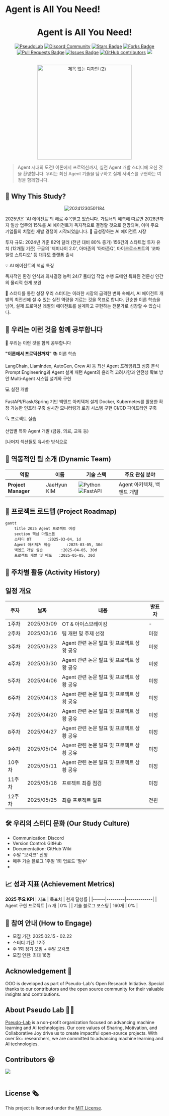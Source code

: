 

# Agent is All You Need!

<h1 align="center">Agent is All You Need!</h1>

<div align="center">
<a href="https://pseudo-lab.com"><img src="https://img.shields.io/badge/PseudoLab-S10-3776AB" alt="PseudoLab"/></a>
<a href="https://discord.gg/EPurkHVtp2"><img src="https://img.shields.io/badge/Discord-BF40BF" alt="Discord Community"/></a>
<a href="https://github.com/Pseudo-Lab/10th-template/stargazers"><img src="https://img.shields.io/github/stars/Pseudo-Lab/10th-template" alt="Stars Badge"/></a>
<a href="https://github.com/Pseudo-Lab/10th-template/network/members"><img src="https://img.shields.io/github/forks/Pseudo-Lab/10th-template" alt="Forks Badge"/></a>
<a href="https://github.com/Pseudo-Lab/10th-template/pulls"><img src="https://img.shields.io/github/issues-pr/Pseudo-Lab/10th-template" alt="Pull Requests Badge"/></a>
<a href="https://github.com/Pseudo-Lab/10th-template/issues"><img src="https://img.shields.io/github/issues/Pseudo-Lab/10th-template" alt="Issues Badge"/></a>
<a href="https://github.com/Pseudo-Lab/10th-template/graphs/contributors"><img alt="GitHub contributors" src="https://img.shields.io/github/contributors/Pseudo-Lab/10th-template?color=2b9348"></a>
<a href="https://hits.seeyoufarm.com"><img src="https://hits.seeyoufarm.com/api/count/incr/badge.svg?url=https%3A%2F%2Fgithub.com%2Fpseudo-lab%2F10th-template&count_bg=%2379C83D&title_bg=%23555555&icon=&icon_color=%23E7E7E7&title=hits&edge_flat=false"/></a>
</div>
<br>
<p align="center">
  <img src="https://github.com/user-attachments/assets/88dd74dc-590d-4e9d-b3e0-4f87a032f4a3" alt="제목 없는 디자인 (2)" width="300">
</p>

> Agent 시대의 도전! 이론에서 프로덕션까지, 실전 Agent 개발 스터디에 오신 것을 환영합니다. 우리는 최신 Agent 기술을 탐구하고 실제 서비스를 구현하는 여정을 함께합니다.



## 🌟 Why This Study?
<p align="center">
<img src="https://github.com/user-attachments/assets/5066651c-af30-4f05-a6e7-fbf9d8221da6" alt="20241230501184">
</p>
2025년은 'AI 에이전트'의 해로 주목받고 있습니다. 가트너의 예측에 따르면 2028년까지 일상 업무의 15%를 AI 에이전트가 독자적으로 결정할 것으로 전망되며, 이미 주요 기업들의 치열한 개발 경쟁이 시작되었습니다.
🚀 급성장하는 AI 에이전트 시장

투자 규모: 2024년 기준 82억 달러 (전년 대비 80% 증가)
156건의 스타트업 투자 유치 (12개월 기준)
구글의 '제미나이 2.0', 아마존의 '아마존Q', 마이크로소프트의 '코파일럿 스튜디오' 등 대규모 플랫폼 출시

💡 AI 에이전트의 핵심 특징

독자적인 환경 인식과 의사결정 능력
24/7 풀타임 작업 수행
도메인 특화된 전문성
인간의 물리적 한계 보완

🎯 스터디를 통한 성장
우리 스터디는 이러한 시장의 급격한 변화 속에서, AI 에이전트 개발의 최전선에 설 수 있는 실전 역량을 기르는 것을 목표로 합니다. 단순한 이론 학습을 넘어, 실제 프로덕션 레벨의 에이전트를 설계하고 구현하는 전문가로 성장할 수 있습니다.

## 🌟 우리는 이런 것을 함께 공부합니다
🌟 우리는 이런 것을 함께 공부합니다


**"이론에서 프로덕션까지"**
📚 이론 학습

LangChain, LlamIndex, AutoGen, Crew AI  등 최신 Agent 프레임워크 심층 분석
Prompt Engineering과 Agent 설계 패턴
Agent의 윤리적 고려사항과 안전성 확보 방안
Multi-Agent 시스템 설계와 구현

💻 실전 개발

FastAPI/Flask/Spring 기반 백엔드 아키텍처 설계
Docker, Kubernetes를 활용한 확장 가능한 인프라 구축
실시간 모니터링과 로깅 시스템 구현
CI/CD 파이프라인 구축

🔍 프로젝트 실습

산업별 특화 Agent 개발 (금융, 의료, 교육 등)


[나머지 섹션들도 유사한 방식으로 

## 🧑 역동적인 팀 소개 (Dynamic Team)

| 역할 | 이름 | 기술 스택 | 주요 관심 분야 |
|------|------|------------|----------------|
| **Project Manager** | JaeHyun KIM| ![Python](https://img.shields.io/badge/Python-Expert-3776AB) ![FastAPI](https://img.shields.io/badge/FastAPI-009688) | Agent 아키텍처, 백엔드 개발 |

## 🚀 프로젝트 로드맵 (Project Roadmap)
```mermaid
gantt
    title 2025 Agent 프로젝트 여정
    section 핵심 마일스톤
    스터디 OT       :2025-03-04, 1d
    Agent 아키텍처 학습       :2025-03-05, 30d
    백엔드 개발 실습        :2025-04-05, 30d
    프로젝트 개발 및 배포   :2025-05-05, 30d
```

## 📅 주차별 활동 (Activity History)

## 일정 개요
| 주차   | 날짜         | 내용                                         | 발표자 |
|--------|------------|--------------------------------------------|--------|
| 1주차  | 2025/03/09 | OT & 아이스브레이킹                        | -      |
| 2주차  | 2025/03/16 | 팀 개편 및 주제 선정                        | 미정   |
| 3주차  | 2025/03/23 | Agent 관련 논문 발표 및 프로젝트 상황 공유  | 미정   |
| 4주차  | 2025/03/30 | Agent 관련 논문 발표 및 프로젝트 상황 공유  | 미정   |
| 5주차  | 2025/04/06 | Agent 관련 논문 발표 및 프로젝트 상황 공유  | 미정   |
| 6주차  | 2025/04/13 | Agent 관련 논문 발표 및 프로젝트 상황 공유  | 미정   |
| 7주차  | 2025/04/20 | Agent 관련 논문 발표 및 프로젝트 상황 공유  | 미정   |
| 8주차  | 2025/04/27 | Agent 관련 논문 발표 및 프로젝트 상황 공유  | 미정   |
| 9주차  | 2025/05/04 | Agent 관련 논문 발표 및 프로젝트 상황 공유  | 미정   |
| 10주차 | 2025/05/11 | Agent 관련 논문 발표 및 프로젝트 상황 공유  | 미정   |
| 11주차 | 2025/05/18 | 프로젝트 최종 점검                          | 미정   |
| 12주차 | 2025/05/25 | 최종 프로젝트 발표                          | 전원   |

## 🛠️ 우리의 스터디 문화 (Our Study Culture)
- Communication: Discord
- Version Control: GitHub
- Documentation: GitHub Wiki
- 주말 "모각코" 진행  
- 매주 기술 블로그 1주일 1회 업로드 '필수'  
- 

## 📈 성과 지표 (Achievement Metrics)
**2025 주요 KPI**
| 지표 | 목표치 | 현재 달성률 |
|------|---------|-------------|
| Agent 구현 프로젝트 | n 개 | 0% |
| 기술 블로그 포스팅 | 160개 | 0% |

## 🌱 참여 안내 (How to Engage)
- 모집 기간: 2025.02.15 - 02.22
- 스터디 기간: 12주
- 주 1회 정기 모임 + 주말 모각코
- 모집 인원: 최대 16명

## Acknowledgement 🙏

OOO is developed as part of Pseudo-Lab's Open Research Initiative. Special thanks to our contributors and the open source community for their valuable insights and contributions.

## About Pseudo Lab 👋🏼</h2>

[Pseudo-Lab](https://pseudo-lab.com/) is a non-profit organization focused on advancing machine learning and AI technologies. Our core values of Sharing, Motivation, and Collaborative Joy drive us to create impactful open-source projects. With over 5k+ researchers, we are committed to advancing machine learning and AI technologies.

<h2>Contributors 😃</h2>
<a href="https://github.com/Pseudo-Lab/10th-template/graphs/contributors">
  <img src="https://contrib.rocks/image?repo=Pseudo-Lab/10th-template" />
</a>
<br><br>


## License 🗞
This project is licensed under the [MIT License](https://opensource.org/licenses/MIT).
